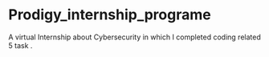 # Prodigy_internship_programe
A virtual Internship about Cybersecurity in which I completed coding related 5 task .
